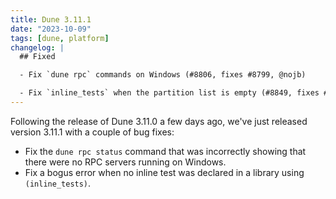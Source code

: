 ```yaml
---
title: Dune 3.11.1
date: "2023-10-09"
tags: [dune, platform]
changelog: |
  ## Fixed

  - Fix `dune rpc` commands on Windows (#8806, fixes #8799, @nojb)

  - Fix `inline_tests` when the partition list is empty (#8849, fixes #8848, @hhugo)
---
```


Following the release of Dune 3.11.0 a few days ago, we've just released version
3.11.1 with a couple of bug fixes:

- Fix the `dune rpc status` command that was incorrectly showing that there were
  no RPC servers running on Windows.
- Fix a bogus error when no inline test was declared in a library using
  `(inline_tests)`.
